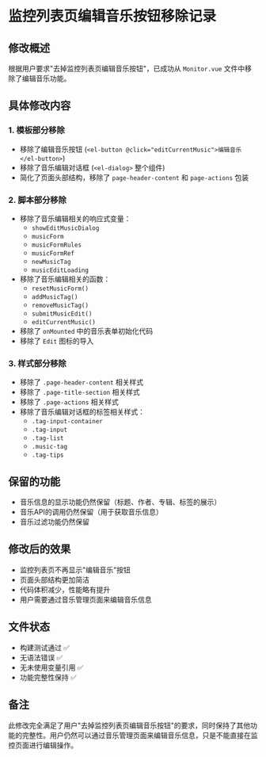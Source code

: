# 监控列表页编辑音乐按钮移除记录

## 修改概述
根据用户要求"去掉监控列表页编辑音乐按钮"，已成功从 `Monitor.vue` 文件中移除了编辑音乐功能。

## 具体修改内容

### 1. 模板部分移除
- 移除了编辑音乐按钮 (`<el-button @click="editCurrentMusic">编辑音乐</el-button>`)
- 移除了音乐编辑对话框 (`<el-dialog>` 整个组件)
- 简化了页面头部结构，移除了 `page-header-content` 和 `page-actions` 包装

### 2. 脚本部分移除
- 移除了音乐编辑相关的响应式变量：
  - `showEditMusicDialog`
  - `musicForm`
  - `musicFormRules`
  - `musicFormRef`
  - `newMusicTag`
  - `musicEditLoading`
- 移除了音乐编辑相关的函数：
  - `resetMusicForm()`
  - `addMusicTag()`
  - `removeMusicTag()`
  - `submitMusicEdit()`
  - `editCurrentMusic()`
- 移除了 `onMounted` 中的音乐表单初始化代码
- 移除了 `Edit` 图标的导入

### 3. 样式部分移除
- 移除了 `.page-header-content` 相关样式
- 移除了 `.page-title-section` 相关样式
- 移除了 `.page-actions` 相关样式
- 移除了音乐编辑对话框的标签相关样式：
  - `.tag-input-container`
  - `.tag-input`
  - `.tag-list`
  - `.music-tag`
  - `.tag-tips`

## 保留的功能
- 音乐信息的显示功能仍然保留（标题、作者、专辑、标签的展示）
- 音乐API的调用仍然保留（用于获取音乐信息）
- 音乐过滤功能仍然保留

## 修改后的效果
- 监控列表页不再显示"编辑音乐"按钮
- 页面头部结构更加简洁
- 代码体积减少，性能略有提升
- 用户需要通过音乐管理页面来编辑音乐信息

## 文件状态
- 构建测试通过 ✅
- 无语法错误 ✅
- 无未使用变量引用 ✅
- 功能完整性保持 ✅

## 备注
此修改完全满足了用户"去掉监控列表页编辑音乐按钮"的要求，同时保持了其他功能的完整性。用户仍然可以通过音乐管理页面来编辑音乐信息，只是不能直接在监控页面进行编辑操作。
